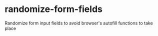 # randomize-form-fields
Randomize form input fields to avoid browser's autofill functions to take place
